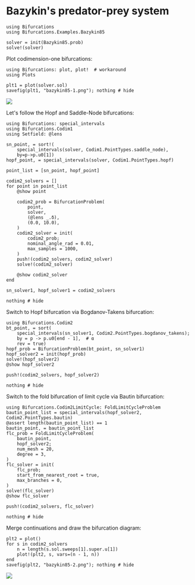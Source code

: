 # Bazykin's predator-prey system

```@example bazykin85
using Bifurcations
using Bifurcations.Examples.Bazykin85

solver = init(Bazykin85.prob)
solve!(solver)
```

Plot codimension-one bifurcations:

```@example bazykin85
using Bifurcations: plot, plot!  # workaround
using Plots

plt1 = plot(solver.sol)
savefig(plt1, "bazykin85-1.png"); nothing # hide
```

![](bazykin85-1.png)

Let's follow the Hopf and Saddle-Node bifurcations:

```@example bazykin85
using Bifurcations: special_intervals
using Bifurcations.Codim1
using Setfield: @lens

sn_point, = sort!(
    special_intervals(solver, Codim1.PointTypes.saddle_node),
    by=p->p.u0[1])
hopf_point, = special_intervals(solver, Codim1.PointTypes.hopf)

point_list = [sn_point, hopf_point]

codim2_solvers = []
for point in point_list
    @show point

    codim2_prob = BifurcationProblem(
        point,
        solver,
        (@lens _.δ),
        (0.0, 10.0),
    )
    codim2_solver = init(
        codim2_prob;
        nominal_angle_rad = 0.01,
        max_samples = 1000,
    )
    push!(codim2_solvers, codim2_solver)
    solve!(codim2_solver)

    @show codim2_solver
end

sn_solver1, hopf_solver1 = codim2_solvers

nothing # hide
```

Switch to Hopf bifurcation via Bogdanov-Takens bifurcation:

```@example bazykin85
using Bifurcations.Codim2
bt_point, = sort(
    special_intervals(sn_solver1, Codim2.PointTypes.bogdanov_takens);
    by = p -> p.u0[end - 1],  # α
    rev = true)
hopf_prob = BifurcationProblem(bt_point, sn_solver1)
hopf_solver2 = init(hopf_prob)
solve!(hopf_solver2)
@show hopf_solver2

push!(codim2_solvers, hopf_solver2)

nothing # hide
```

Switch to the fold bifurcation of limit cycle via Bautin bifurcation:

```@example bazykin85
using Bifurcations.Codim2LimitCycle: FoldLimitCycleProblem
bautin_point_list = special_intervals(hopf_solver2, Codim2.PointTypes.bautin)
@assert length(bautin_point_list) == 1
bautin_point, = bautin_point_list
flc_prob = FoldLimitCycleProblem(
    bautin_point,
    hopf_solver2;
    num_mesh = 20,
    degree = 3,
)
flc_solver = init(
    flc_prob;
    start_from_nearest_root = true,
    max_branches = 0,
)
solve!(flc_solver)
@show flc_solver

push!(codim2_solvers, flc_solver)

nothing # hide
```

Merge continuations and draw the bifurcation diagram:

```@example bazykin85
plt2 = plot()
for s in codim2_solvers
    n = length(s.sol.sweeps[1].super.u[1])
    plot!(plt2, s, vars=(n - 1, n))
end
savefig(plt2, "bazykin85-2.png"); nothing # hide
```

![](bazykin85-2.png)
